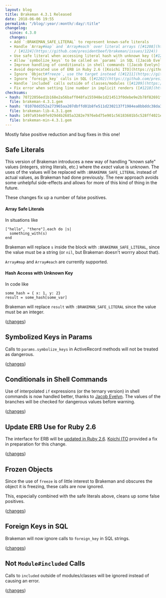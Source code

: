 ```yaml
---
layout: blog
title: Brakeman 4.3.1 Released
date: 2018-06-06 19:55
permalink: "/blog/:year/:month/:day/:title"
changelog:
  since: 4.3.0
  changes:
  - Add `:BRAKEMAN_SAFE_LITERAL` to represent known-safe literals
  - Handle `Array#map` and `Array#each` over literal arrays ([#1208](https://github.com/presidentbeef/brakeman/issues/1208)
    / [#1224](https://github.com/presidentbeef/brakeman/issues/1224))
  - Use safe literal when accessing literal hash with unknown key ([#1213](https://github.com/presidentbeef/brakeman/issues/1213))
  - Allow `symbolize_keys` to be called on `params` in SQL ([Jacob Evelyn](https://github.com/JacobEvelyn))
  - Improve handling of conditionals in shell commands ([Jacob Evelyn](https://github.com/JacobEvelyn))
  - Avoid deprecated use of ERB in Ruby 2.6 ([Koichi ITO](https://github.com/koic))
  - Ignore `Object#freeze`, use the target instead ([#1211](https://github.com/presidentbeef/brakeman/issues/1211))
  - Ignore `foreign_key` calls in SQL ([#1202](https://github.com/presidentbeef/brakeman/issues/1202))
  - Handle `included` calls outside of classes/modules ([#1209](https://github.com/presidentbeef/brakeman/issues/1209))
  - Fix error when setting line number in implicit renders ([#1210](https://github.com/presidentbeef/brakeman/issues/1210))
checksums:
- hash: 70722056ed1b168e2a56baff048fa155948e1d214513f0debe9e2b78f82691f8
  file: brakeman-4.3.1.gem
- hash: '01078dd352a273965aa207dbffd01b8fe511d2302137f1984ea8bbddc38da3ce'
  file: brakeman-lib-4.3.1.gem
- hash: 1497a934e0fe929d4b2685a3282e7976ebd75e901c56183601b5c528ff4021e0
  file: brakeman-min-4.3.1.gem
---
```



Mostly false positive reduction and bug fixes in this one!


## Safe Literals

This version of Brakeman introduces a new way of handling "known safe" values (integers, string literals, etc.) where the *exact* value is unknown. The uses of the values will be replaced with `:BRAKEMAN_SAFE_LITERAL` instead of actual values, as Brakeman had done previously. The new approach avoids some unhelpful side-effects and allows for more of this kind of thing in the future.

These changes fix up a number of false positives.

#### Array Safe Literals

In situations like

    ["hello", "there"].each do |s|
      something_with(s)
    end

Brakeman will replace `s` inside the block with `:BRAKEMAN_SAFE_LITERAL`, since the value must be a string (or `nil`, but Brakeman doesn't worrry about that).

`Array#map` and `Array#each` are currently supported.

#### Hash Access with Unknown Key

In code like

    some_hash = { x: 1, y: 2}
    result = some_hash[some_var]

Brakeman will replace `result` with `:BRAKEMAN_SAFE_LITERAL` since the value must be an integer.

([changes](https://github.com/presidentbeef/brakeman/pull/1227))

## Symbolized Keys in Params

Calls to `params.symbolize_keys` in ActiveRecord methods will not be treated as dangerous.

([changes](https://github.com/presidentbeef/brakeman/pull/1217))

## Conditionals in Shell Commands

Use of interpolated `if` expressions (or the ternary version) in shell commands is now handled better, thanks to [Jacob Evelyn](https://github.com/JacobEvelyn). The values of the branches will be checked for dangerous values before warning.

([changes](https://github.com/presidentbeef/brakeman/pull/1214))

## Update ERB Use for Ruby 2.6

The interface for ERB will be [updated in Ruby 2.6](https://github.com/ruby/ruby/blob/2311087/NEWS#stdlib-updates-outstanding-ones-only). [Koichi ITO](https://github.com/koic) provided a fix in preparation for this change.

([changes](https://github.com/presidentbeef/brakeman/pull/1220))

## Frozen Objects

Since the use of `freeze` is of little interest to Brakeman and obscures the object it is freezing, these calls are now ignored.

This, especially combined with the safe literals above, cleans up some false positives.

([changes](https://github.com/presidentbeef/brakeman/pull/1230))

## Foreign Keys in SQL

Brakeman will now ignore calls to `foreign_key` in SQL strings.

([changes](https://github.com/presidentbeef/brakeman/pull/1229))

## Not `Module#included` Calls

Calls to `included` outside of modules/classes will be ignored instead of causing an error.

([changes](https://github.com/presidentbeef/brakeman/pull/1228))

